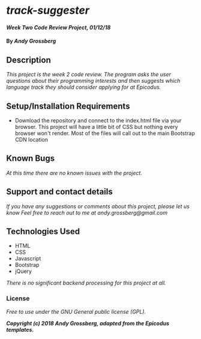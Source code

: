 # _track-suggester_

#### _Week Two Code Review Project, 01/12/18_

#### By _**Andy Grossberg**_

## Description

_This project is the week 2 code review. The program asks the user questions about their programming interests_
_and then suggests which language track they should consider applying for at Epicodus._

## Setup/Installation Requirements

* Download the repository and connect to the index.html file via your browser.
This project will have a little bit of CSS but nothing every browser won't render. Most of the files will call out to the main Bootstrap CDN location

## Known Bugs

_At this time there are no known issues with the project._

## Support and contact details

_If you have any suggestions or comments about this project, please let us know Feel free to reach out to me at andy.grossberg@gmail.com_

## Technologies Used

* HTML
* CSS
* Javascript
* Bootstrap
* jQuery

_There is no significant backend processing for this project at all._

### License

*Free to use under the GNU General public license (GPL).*

**_Copyright (c) 2018 Andy Grossberg, adapted from the Epicodus templates._**
